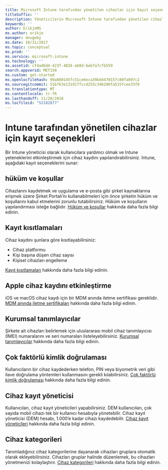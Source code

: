 ```yaml
---
title: Microsoft Intune tarafından yönetilen cihazlar için kayıt seçenekleri
titleSuffix: ''
description: Yöneticilerin Microsoft Intune tarafından yönetilen cihazlar için ayarlayabilecekleri kayıt seçeneklerinin bir listesi.
keywords: ''
author: ErikjeMS
ms.author: erikje
manager: dougeby
ms.date: 10/31/2017
ms.topic: conceptual
ms.prod: ''
ms.service: microsoft-intune
ms.technology: ''
ms.assetid: cf4ad6d4-423f-4826-ab8d-6eb7a7cfb559
search.appverid: MET150
ms.custom: get-started
ms.openlocfilehash: 99a880145fc51ce6eca39bd4470157c80fa097c2
ms.sourcegitcommit: 51b763e131917fccd255c346286fa515fcee33f0
ms.translationtype: MT
ms.contentlocale: tr-TR
ms.lasthandoff: 11/20/2018
ms.locfileid: "52182877"
---
```

# <a name="enrollment-options-for-devices-managed-by-intune"></a>Intune tarafından yönetilen cihazlar için kayıt seçenekleri

Bir Intune yöneticisi olarak kullanıcılara yardımcı olmak ve Intune yeteneklerini etkinleştirmek için cihaz kaydını yapılandırabilirsiniz.  Intune, aşağıdaki kayıt seçeneklerini sunar:

## <a name="terms-and-conditions"></a>hüküm ve koşullar

Cihazlarını kaydetmek ve uygulama ve e-posta gibi şirket kaynaklarına erişmek üzere Şirket Portalı’nı kullanabilmeleri için önce şirketin hüküm ve koşullarını kabul etmelerini zorunlu tutabilirsiniz. Hüküm ve koşulların yapılandırması isteğe bağlıdır. [Hüküm ve koşullar](terms-and-conditions-create.md) hakkında daha fazla bilgi edinin.

## <a name="enrollment-restrictions"></a>Kayıt kısıtlamaları

Cihaz kaydını şunlara göre kısıtlayabilirsiniz:
- Cihaz platformu
- Kişi başına düşen cihaz sayısı
- Kişisel cihazları engelleme

[Kayıt kısıtlamaları](enrollment-restrictions-set.md) hakkında daha fazla bilgi edinin.

## <a name="enable-apple-device-enrollment"></a>Apple cihaz kaydını etkinleştirme

iOS ve macOS cihaz kaydı için bir MDM anında iletme sertifikası gereklidir. [MDM anında iletme sertifikaları](apple-mdm-push-certificate-get.md) hakkında daha fazla bilgi edinin.

## <a name="corporate-identifiers"></a>Kurumsal tanımlayıcılar

Şirkete ait cihazları belirlemek için uluslararası mobil cihaz tanımlayıcısı (IMEI) numaralarını ve seri numaraları listeleyebilirsiniz. [Kurumsal tanımlayıcılar](corporate-identifiers-add.md) hakkında daha fazla bilgi edinin.
## <a name="multi-factor-authentication"></a>Çok faktörlü kimlik doğrulaması

Kullanıcıların bir cihaz kaydederken telefon, PIN veya biyometrik veri gibi ilave doğrulama yöntemleri kullanmasını gerekli kılabilirsiniz. [Çok faktörlü kimlik doğrulaması](multi-factor-authentication.md) hakkında daha fazla bilgi edinin.

## <a name="device-enrollment-manager"></a>Cihaz kayıt yöneticisi
Kullanıcıları, cihaz kayıt yöneticileri yapabilirsiniz.  DEM kullanıcıları, çok sayıda mobil cihazı tek bir kullanıcı hesabıyla yönetebilir. Cihaz kayıt yöneticisi (DEM) hesabı, 1.000’e kadar cihazı kaydedebilir. [Cihaz kayıt yöneticileri](device-enrollment-manager-enroll.md) hakkında daha fazla bilgi edinin.

## <a name="device-categories"></a>Cihaz kategorileri

Tanımladığınız cihaz kategorilerine dayanarak cihazları gruplara otomatik olarak ekleyebilirsiniz. Cihazları gruplar halinde düzenlemek, bu cihazları yönetmenizi kolaylaştırır. [Cihaz kategorileri](device-group-mapping.md) hakkında daha fazla bilgi edinin.
